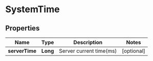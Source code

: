 
# SystemTime

## Properties

Name | Type | Description | Notes
------------ | ------------- | ------------- | -------------
**serverTime** | **Long** | Server current time(ms) |  [optional]

